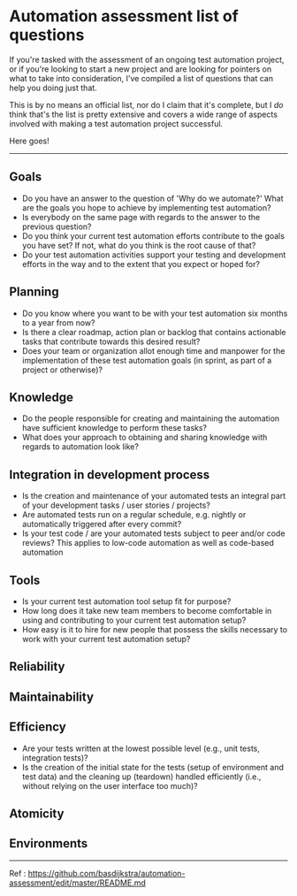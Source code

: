 # Automation assessment list of questions
If you're tasked with the assessment of an ongoing test automation project, or if you're looking to start a new project and are looking for pointers on what to take into consideration, I've compiled a list of questions that can help you doing just that.

This is by no means an official list, nor do I claim that it's complete, but I _do_ think that's the list is pretty extensive and covers a wide range of aspects involved with making a test automation project successful.

Here goes!

---

## Goals
* Do you have an answer to the question of 'Why do we automate?' What are the goals you hope to achieve by implementing test automation?
* Is everybody on the same page with regards to the answer to the previous question?
* Do you think your current test automation efforts contribute to the goals you have set? If not, what do you think is the root cause of that?
* Do your test automation activities support your testing and development efforts in the way and to the extent that you expect or hoped for?

## Planning
* Do you know where you want to be with your test automation six months to a year from now?
* Is there a clear roadmap, action plan or backlog that contains actionable tasks that contribute towards this desired result?
* Does your team or organization allot enough time and manpower for the implementation of these test automation goals (in sprint, as part of a project or otherwise)?

## Knowledge
* Do the people responsible for creating and maintaining the automation have sufficient knowledge to perform these tasks?
* What does your approach to obtaining and sharing knowledge with regards to automation look like?

## Integration in development process
* Is the creation and maintenance of your automated tests an integral part of your development tasks / user stories / projects?
* Are automated tests run on a regular schedule, e.g. nightly or automatically triggered after every commit?
* Is your test code / are your automated tests subject to peer and/or code reviews? This applies to low-code automation as well as code-based automation

## Tools
* Is your current test automation tool setup fit for purpose?
* How long does it take new team members to become comfortable in using and contributing to your current test automation setup?
* How easy is it to hire for new people that possess the skills necessary to work with your current test automation setup?

## Reliability

## Maintainability

## Efficiency
* Are your tests written at the lowest possible level (e.g., unit tests, integration tests)?
* Is the creation of the initial state for the tests (setup of environment and test data) and the cleaning up (teardown) handled efficiently (i.e., without relying on the user interface too much)?

## Atomicity

## Environments

---
Ref : https://github.com/basdijkstra/automation-assessment/edit/master/README.md
